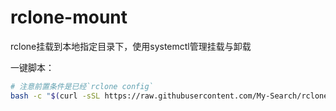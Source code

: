 # rclone-mount
rclone挂载到本地指定目录下，使用systemctl管理挂载与卸载

一键脚本：
```bash
# 注意前置条件是已经`rclone config`
bash -c "$(curl -sSL https://raw.githubusercontent.com/My-Search/rclone-mount/refs/heads/master/rclone-mount-setup.sh)"
```
